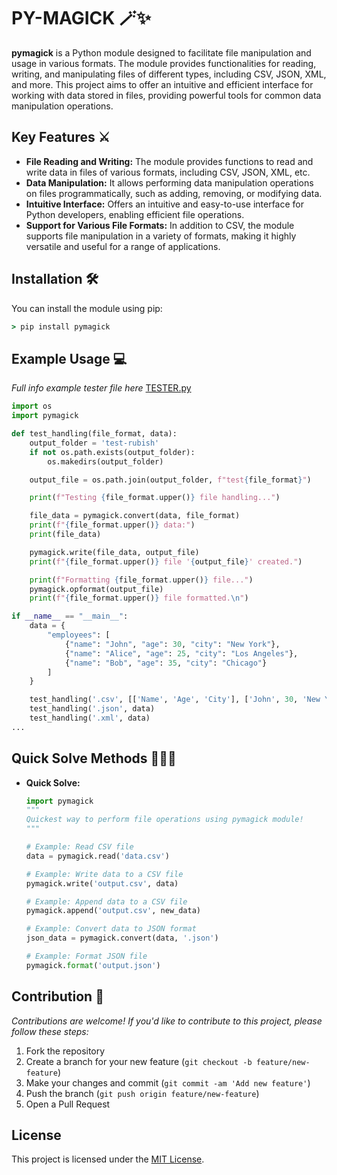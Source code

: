 # PY-MAGICK 🪄✨

**pymagick** is a Python module designed to facilitate file manipulation and usage in various formats. The module provides functionalities for reading, writing, and manipulating files of different types, including CSV, JSON, XML, and more. This project aims to offer an intuitive and efficient interface for working with data stored in files, providing powerful tools for common data manipulation operations.

## Key Features ⚔️

- **File Reading and Writing:** The module provides functions to read and write data in files of various formats, including CSV, JSON, XML, etc.
- **Data Manipulation:** It allows performing data manipulation operations on files programmatically, such as adding, removing, or modifying data.
- **Intuitive Interface:** Offers an intuitive and easy-to-use interface for Python developers, enabling efficient file operations.
- **Support for Various File Formats:** In addition to CSV, the module supports file manipulation in a variety of formats, making it highly versatile and useful for a range of applications.

## Installation 🛠️

You can install the module using pip:

```cmd
> pip install pymagick
````

## Example Usage 💻
*Full info example tester file here*
[TESTER.py](https://gist.githubusercontent.com/SergioLKG/e1bd7c26a29653cb5bec0824151be8f2/raw/a5e4a909e195fbd67b77f72cc51058a1c73a1884/tester.py)

```python
import os
import pymagick

def test_handling(file_format, data):
    output_folder = 'test-rubish'
    if not os.path.exists(output_folder):
        os.makedirs(output_folder)

    output_file = os.path.join(output_folder, f"test{file_format}")

    print(f"Testing {file_format.upper()} file handling...")

    file_data = pymagick.convert(data, file_format)
    print(f"{file_format.upper()} data:")
    print(file_data)

    pymagick.write(file_data, output_file)
    print(f"{file_format.upper()} file '{output_file}' created.")

    print(f"Formatting {file_format.upper()} file...")
    pymagick.opformat(output_file)
    print(f"{file_format.upper()} file formatted.\n")

if __name__ == "__main__":
    data = {
        "employees": [
            {"name": "John", "age": 30, "city": "New York"},
            {"name": "Alice", "age": 25, "city": "Los Angeles"},
            {"name": "Bob", "age": 35, "city": "Chicago"}
        ]
    }

    test_handling('.csv', [['Name', 'Age', 'City'], ['John', 30, 'New York'], ['Alice', 25, 'Los Angeles'], ['Bob', 35, 'Chicago']])
    test_handling('.json', data)
    test_handling('.xml', data)
...
```

## Quick Solve Methods 🏃‍♂️💨

- **Quick Solve:**
    ```python
    import pymagick
    """
    Quickest way to perform file operations using pymagick module!
    """

    # Example: Read CSV file
    data = pymagick.read('data.csv')

    # Example: Write data to a CSV file
    pymagick.write('output.csv', data)

    # Example: Append data to a CSV file
    pymagick.append('output.csv', new_data)

    # Example: Convert data to JSON format
    json_data = pymagick.convert(data, '.json')

    # Example: Format JSON file
    pymagick.format('output.json')
    ```

## Contribution 🤝

*Contributions are welcome! If you'd like to contribute to this project, please follow these steps:*

1. Fork the repository
2. Create a branch for your new feature (`git checkout -b feature/new-feature`)
3. Make your changes and commit (`git commit -am 'Add new feature'`)
4. Push the branch (`git push origin feature/new-feature`)
5. Open a Pull Request

## License

This project is licensed under the [MIT License](LICENSE).
